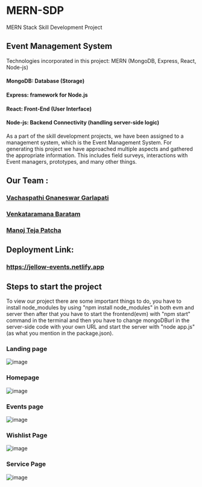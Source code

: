 # MERN-SDP
MERN Stack Skill Development Project
## Event Management System
Technologies incorporated in this project: MERN (MongoDB, Express, React, Node-js)
#### MongoDB: Database (Storage) 
#### Express: framework for Node.js 
#### React: Front-End (User Interface)
#### Node-js: Backend Connectivity (handling server-side logic)

As a part of the skill development projects, we have been assigned to a management system, which is the Event Management System. For generating this project we have approached multiple aspects and gathered the appropriate information. This includes field surveys, interactions with Event managers, prototypes, and many other things.
## Our Team :
### [Vachaspathi Gnaneswar Garlapati](https://github.com/vachaspathi6)
### [Venkataramana Baratam](https://github.com/venkataramanabaratam1)
### [Manoj Teja Patcha](https://github.com/ManojTejaPatcha)

## Deployment Link:
### https://jellow-events.netlify.app

## Steps to start the project
To view our project there are some important things to do, you have to install node_modules by using "npm install node_modules" in both evm and server then after that you have to start the frontend(evm) with "npm start" command in the terminal and then you have to change mongoDBurl in the server-side code with your own URL and start the server with "node app.js" (as what you mention in the package.json).

### Landing page
![image](https://github.com/vachaspathi6/MERN-SDP/assets/108755779/9dc02186-a47c-4727-9c3f-ac1915ba8a47)



### Homepage
![image](https://github.com/vachaspathi6/MERN-SDP/assets/108755779/319a356b-fc16-4b4d-814b-99db3c046fcc)



### Events page
![image](https://github.com/vachaspathi6/MERN-SDP/assets/108755779/26699849-2ba5-45bd-9c66-62e5f1854742)



### Wishlist Page
![image](https://github.com/vachaspathi6/MERN-SDP/assets/108755779/6c9d010c-7249-4216-bff1-f80b5f8ccfbf)



### Service Page
![image](https://github.com/vachaspathi6/MERN-SDP/assets/108755779/76931147-1ae8-4ad0-8b77-30996aab85ad)
